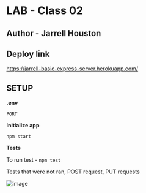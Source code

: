 # LAB - Class 02

## Author - Jarrell Houston

## Deploy link  

https://jarrell-basic-express-server.herokuapp.com/

## SETUP

**.env**

``` PORT ```

**Initialize app**

``` npm start ```

**Tests**

To run test - ``` npm test ```

Tests that were not ran, POST request, PUT requests

![image](https://user-images.githubusercontent.com/33704616/115494884-1df83a80-a22c-11eb-9dbb-47f30d68dde5.png)
